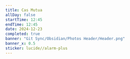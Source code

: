 ```yaml
---
title: Cas Mutua
allDay: false
startTime: 12:45
endTime: 12:45
date: 2024-12-23
completed: true
banner: "Git Sync/Obsidian/Photos Header/Header.png"
banner_x: 0.5
sticker: lucide//alarm-plus
---
```

